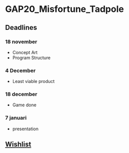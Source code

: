 # GAP20_Misfortune_Tadpole

## Deadlines
 ### 18 november 
 - Concept Art
 - Program Structure

### 4 December 
- Least viable product

### 18 december 
- Game done

### 7 januari
- presentation

## [Wishlist](https://docs.google.com/document/d/1pfiYy5-XmIn8U79EL1ZqL0Ua4HTmZva2IWe9Y_eSGsM/edit)
